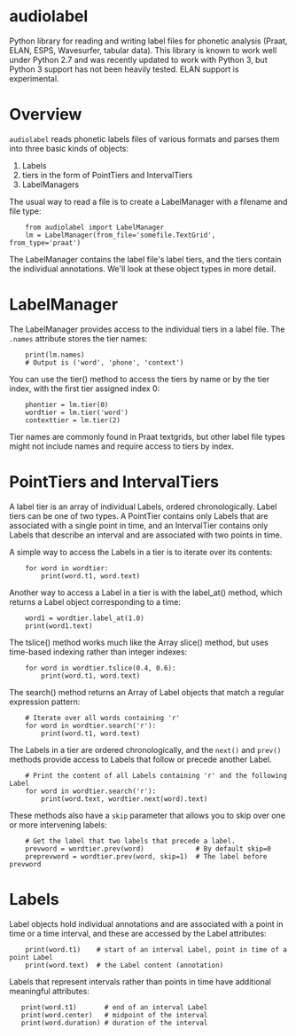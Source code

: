 # audiolabel

Python library for reading and writing label files for phonetic analysis (Praat, ELAN, ESPS, Wavesurfer, tabular data). This library is known to work well under Python 2.7 and was recently updated to work with Python 3, but Python 3 support has not been heavily tested. ELAN support is experimental.

# Overview

`audiolabel` reads phonetic labels files of various formats and parses them into three basic kinds of objects:

1. Labels
1. tiers in the form of PointTiers and IntervalTiers
1. LabelManagers

The usual way to read a file is to create a LabelManager with a filename and file type:

```
    from audiolabel import LabelManager
    lm = LabelManager(from_file='somefile.TextGrid', from_type='praat')
```

The LabelManager contains the label file's label tiers, and the tiers contain the individual annotations. We'll look at these object types in more detail.

# LabelManager

The LabelManager provides access to the individual tiers in a label file. The `.names` attribute stores the tier names:

```
    print(lm.names)
    # Output is ('word', 'phone', 'context')
```

You can use the tier() method to access the tiers by name or by the tier index, with the first tier assigned index 0:

```
    phontier = lm.tier(0)
    wordtier = lm.tier('word')
    contexttier = lm.tier(2)
```

Tier names are commonly found in Praat textgrids, but other label file types might not include names and require access to tiers by index.

# PointTiers and IntervalTiers

A label tier is an array of individual Labels, ordered chronologically. Label tiers can be one of two types. A PointTier contains only Labels that are associated with a single point in time, and an IntervalTier contains only Labels that describe an interval and are associated with two points in time.

A simple way to access the Labels in a tier is to iterate over its contents:

```
    for word in wordtier:
        print(word.t1, word.text)
```

Another way to access a Label in a tier is with the label_at() method, which returns a Label object corresponding to a time:

```
    word1 = wordtier.label_at(1.0)
    print(word1.text)
```

The tslice() method works much like the Array slice() method, but uses time-based indexing rather than integer indexes:

```
    for word in wordtier.tslice(0.4, 0.6):
        print(word.t1, word.text)
```

The search() method returns an Array of Label objects that match a regular expression pattern:

```
    # Iterate over all words containing 'r'
    for word in wordtier.search('r'):
        print(word.t1, word.text)
```

The Labels in a tier are ordered chronologically, and the `next()` and `prev()` methods provide access to Labels that follow or precede another Label.

```
    # Print the content of all Labels containing 'r' and the following Label
    for word in wordtier.search('r'):
        print(word.text, wordtier.next(word).text)
```

These methods also have a `skip` parameter that allows you to skip over one or more intervening labels:

```
    # Get the label that two labels that precede a label.
    prevword = wordtier.prev(word)             # By default skip=0
    preprevword = wordtier.prev(word, skip=1)  # The label before prevword
```

# Labels

Label objects hold individual annotations and are associated with a point in time or a time interval, and these are accessed by the Label attributes:

```
    print(word.t1)    # start of an interval Label, point in time of a point Label
    print(word.text)  # the Label content (annotation)
```

Labels that represent intervals rather than points in time have additional meaningful attributes:

```
   print(word.t1)       # end of an interval Label
   print(word.center)   # midpoint of the interval
   print(word.duration) # duration of the interval
```


